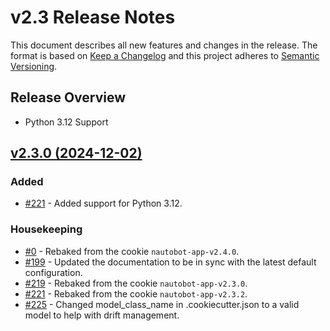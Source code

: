 
# v2.3 Release Notes

This document describes all new features and changes in the release. The format is based on [Keep a
Changelog](https://keepachangelog.com/en/1.0.0/) and this project adheres to [Semantic
Versioning](https://semver.org/spec/v2.0.0.html).

## Release Overview

- Python 3.12 Support

## [v2.3.0 (2024-12-02)](https://github.com/nautobot/nautobot-app-bgp-models/releases/tag/v2.3.0)

### Added

- [#221](https://github.com/nautobot/nautobot-app-bgp-models/issues/221) - Added support for Python 3.12.

### Housekeeping

- [#0](https://github.com/nautobot/nautobot-app-bgp-models/issues/0) - Rebaked from the cookie `nautobot-app-v2.4.0`.
- [#199](https://github.com/nautobot/nautobot-app-bgp-models/issues/199) - Updated the documentation to be in sync with the latest default configuration.
- [#219](https://github.com/nautobot/nautobot-app-bgp-models/issues/219) - Rebaked from the cookie `nautobot-app-v2.3.0`.
- [#221](https://github.com/nautobot/nautobot-app-bgp-models/issues/221) - Rebaked from the cookie `nautobot-app-v2.3.2`.
- [#225](https://github.com/nautobot/nautobot-app-bgp-models/issues/225) - Changed model_class_name in .cookiecutter.json to a valid model to help with drift management.
